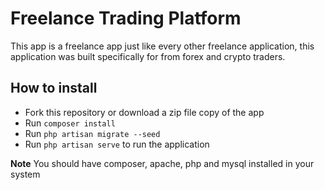 <h1>Freelance Trading Platform</h1>
<p>This app is a freelance app just like every other freelance application, this application was built specifically for from forex and crypto traders. </p>

<h2>How to install</h2>
<ul>
    <li>Fork this repository or download a zip file copy of the app</li>
    <li>Run <code>composer install</code></li>
    <li>Run <code>php artisan migrate --seed</code></li>
    <li>Run <code>php artisan serve</code> to run the application</li>
</ul>

<strong>Note</strong> <span>You should have composer, apache, php and mysql installed in your system</span>
